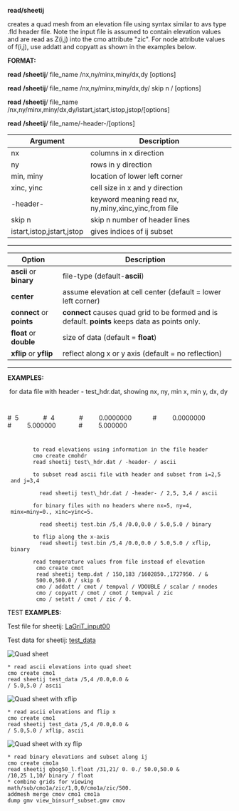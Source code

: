 
 **read/sheetij**

 creates a quad mesh from an elevation file using syntax similar
 to avs type .fld header file. Note the input file is assumed to
 contain elevation values and are read as Z(i,j) into the cmo
 attribute "zic". For node attribute values of f(i,j), use addatt and
 copyatt as shown in the examples below.

 **FORMAT:**

 **read** **/sheetij**/ file\_name /nx,ny/minx,miny/dx,dy [options]

 **read** **/sheetij**/ file\_name /nx,ny/minx,miny/dx,dy/ skip n /
 [options]

 **read** **/sheetij**/ file\_name
 /nx,ny/minx,miny/dx,dy/istart,jstart,istop,jstop/[options]

 **read** **/sheetij**/ file\_name/-header-/[options]

 

Argument                   | Description  
--------------------------- | ------------------------------------------------------
nx |                        columns in x direction
ny |                        rows in y direction
min, miny |                 location of lower left corner
xinc, yinc    |             cell size in x and y direction
-header-    |               keyword meaning read nx, ny,miny,xinc,yinc,from file
skip n    |                 skip n number of header lines
istart,istop,jstart,jstop |  gives indices of ij subset  
--------------------------- ------------------------------------------------------

Option | Description 
--------------------------- | ---------------------------------------------------------------
**ascii** or **binary** |   file-type (default-**ascii**)
**center**    |             assume elevation at cell center (default = lower left corner)
**connect** or **points** | **connect** causes quad grid to be formed and is default. **points** keeps data as points only.
**float** or **double** |   size of data (default = **float**)
**xflip** or **yflip**    | reflect along x or y axis (default = no reflection) 
--------------------------- ---------------------------------------------------------------

 **EXAMPLES:**

  for data file with header - test\_hdr.dat,  showing nx, ny, min x, min y, dx, dy

 
              
#  5    
              
#  4    
              
#         0.0000000  
              
#         0.0000000  
              
#         5.000000   
              
#         5.000000   
              
#

            to read elevations using information in the file header
            cmo create cmohdr
            read sheetij test\_hdr.dat / -header- / ascii

            to subset read ascii file with header and subset from i=2,5
     and j=3,4

              read sheetij test\_hdr.dat / -header- / 2,5, 3,4 / ascii

            for binary files with no headers where nx=5, ny=4,
     minx=miny=0., xinc=yinc=5.

              read sheetij test.bin /5,4 /0.0,0.0 / 5.0,5.0 / binary

            to flip along the x-axis
              read sheetij test.bin /5,4 /0.0,0.0 / 5.0,5.0 / xflip,
     binary

            read temperature values from file instead of elevation
             cmo create cmot
             read sheetij temp.dat / 150,183 /1602850.,1727950. / &
             500.0,500.0 / skip 6
             cmo / addatt / cmot / tempval / VDOUBLE / scalar / nnodes
             cmo / copyatt / cmot / cmot / tempval / zic
             cmo / setatt / cmot / zic / 0.

TEST **EXAMPLES:**

Test file for sheetij: [LaGriT_input00](demos/input/lagrit_input00.txt)

Test data for sheetij: [test_data](demos/input/test_data.txt)

![Quad sheet](image/zall_200w.GIF)
    
    * read ascii elevations into quad sheet
    cmo create cmo1
    read sheetij test_data /5,4 /0.0,0.0 &
    / 5.0,5.0 / ascii

![Quad sheet with xflip](image/zall_xflip_200w.GIF)

    * read ascii elevations and flip x
    cmo create cmo1
    read sheetij test_data /5,4 /0.0,0.0 &
    / 5.0,5.0 / xflip, ascii

![Quad sheet with xy
flip](image/zall_xyflip_200w.GIF)
    
    * read binary elevations and subset along ij
    cmo create cmo1a
    read sheetij qbog50_l.float /31,21/ 0. 0./ 50.0,50.0 &
    /10,25 1,10/ binary / float
    * combine grids for viewing
    math/sub/cmo1a/zic/1,0,0/cmo1a/zic/500.
    addmesh merge cmov cmo1 cmo1a
    dump gmv view_binsurf_subset.gmv cmov
